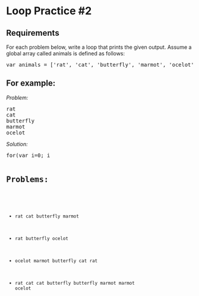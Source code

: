 Loop Practice #2
===========

Requirements
---------
For each problem below, write a loop that prints the given output. Assume a global array called animals is defined as follows:

<pre>var animals = ['rat', 'cat', 'butterfly', 'marmot', 'ocelot'];</pre>

For example:
-----------

<em>Problem:</em>

<pre>
rat
cat
butterfly
marmot
ocelot
</pre>

<em>Solution:</em>
<pre>
for(var i=0; i<animals.length; i++) {
 console.log(animals[i]);
}
</pre>

Problems:
---------
- <code>rat cat butterfly marmot</code>

- <code>rat butterfly ocelot</code>

- <code>ocelot marmot butterfly cat rat</code>

- <code>rat cat cat butterfly butterfly marmot marmot ocelot</code>